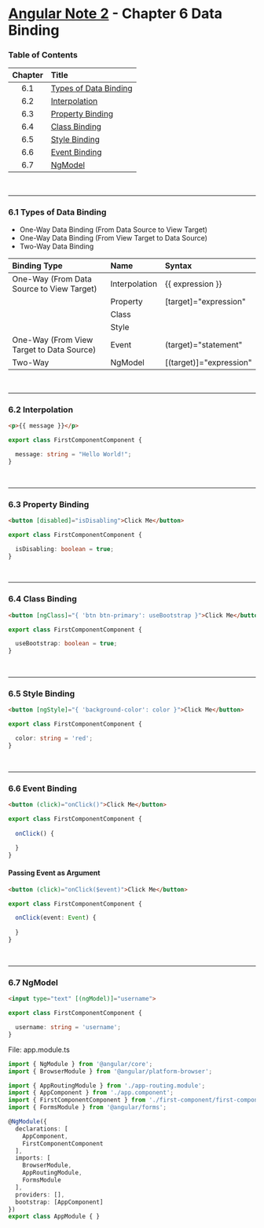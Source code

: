 # [Angular Note 2](../README.md) - Chapter 6 Data Binding

### Table of Contents
| Chapter | Title |
| :-: | :- |
| 6.1 | [Types of Data Binding](#61-types-of-data-binding) |
| 6.2 | [Interpolation](#62-interpolation) |
| 6.3 | [Property Binding](#63-property-binding) |
| 6.4 | [Class Binding](#64-class-binding) |
| 6.5 | [Style Binding](#65-style-binding) |
| 6.6 | [Event Binding](#66-event-binding) |
| 6.7 | [NgModel](#67-ngmodel) |

<br>
<hr>

### 6.1 Types of Data Binding
- One-Way Data Binding (From Data Source to View Target)
- One-Way Data Binding (From View Target to Data Source)
- Two-Way Data Binding

| Binding Type | Name | Syntax |
| :- | :- | :- |
| One-Way (From Data Source to View Target) | Interpolation | {{ expression }} |
| | Property | [target]="expression" |
| | Class | |
| | Style | |
| One-Way (From View Target to Data Source) | Event | (target)="statement" |
| Two-Way | NgModel | [(target)]="expression" |

<br>
<hr>

### 6.2 Interpolation
```html
<p>{{ message }}</p>
```
```ts
export class FirstComponentComponent {

  message: string = "Hello World!";
}
```

<br>
<hr>

### 6.3 Property Binding
```html
<button [disabled]="isDisabling">Click Me</button>
```
```ts
export class FirstComponentComponent {

  isDisabling: boolean = true;
}
```

<br>
<hr>

### 6.4 Class Binding
```html
<button [ngClass]="{ 'btn btn-primary': useBootstrap }">Click Me</button>
```
```ts
export class FirstComponentComponent {

  useBootstrap: boolean = true;
}
```

<br>
<hr>

### 6.5 Style Binding
```html
<button [ngStyle]="{ 'background-color': color }">Click Me</button>
```
```ts
export class FirstComponentComponent {

  color: string = 'red';
}
```

<br>
<hr>

### 6.6 Event Binding
```html
<button (click)="onClick()">Click Me</button>
```
```ts
export class FirstComponentComponent {
  
  onClick() {

  }
}
```

#### Passing Event as Argument
```html
<button (click)="onClick($event)">Click Me</button>
```
```ts
export class FirstComponentComponent {

  onClick(event: Event) {
    
  }
}
```

<br>
<hr>

### 6.7 NgModel
```html
<input type="text" [(ngModel)]="username">
```
```ts
export class FirstComponentComponent {

  username: string = 'username';
}
```

File: app.module.ts
```ts
import { NgModule } from '@angular/core';
import { BrowserModule } from '@angular/platform-browser';

import { AppRoutingModule } from './app-routing.module';
import { AppComponent } from './app.component';
import { FirstComponentComponent } from './first-component/first-component.component';
import { FormsModule } from '@angular/forms';

@NgModule({
  declarations: [
    AppComponent,
    FirstComponentComponent
  ],
  imports: [
    BrowserModule,
    AppRoutingModule,
    FormsModule
  ],
  providers: [],
  bootstrap: [AppComponent]
})
export class AppModule { }
```
